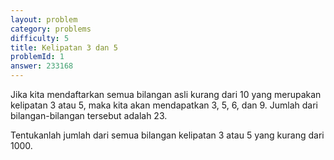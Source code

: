 ```yaml
---
layout: problem
category: problems
difficulty: 5
title: Kelipatan 3 dan 5
problemId: 1
answer: 233168
---
```

Jika kita mendaftarkan semua bilangan asli kurang dari 10 yang merupakan kelipatan 3 atau 5, maka kita akan mendapatkan 3, 5, 6, dan 9. Jumlah dari bilangan-bilangan tersebut adalah 23.

Tentukanlah jumlah dari semua bilangan kelipatan 3 atau 5 yang kurang dari 1000.
